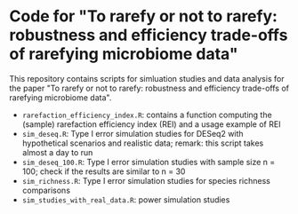 # Code for "To rarefy or not to rarefy: robustness and efficiency trade-offs of rarefying microbiome data"

This repository contains scripts for simluation studies and data analysis for the paper "To rarefy or not to rarefy: robustness and efficiency trade-offs of rarefying microbiome data".


- `rarefaction_efficiency_index.R`: contains a function computing the (sample) rarefaction efficiency index (REI) and a usage example of REI
- `sim_deseq.R`: Type I error simulation studies for DESeq2 with hypothetical scenarios and realistic data; remark: this script takes almost a day to run
- `sim_deseq_100.R`: Type I error simulation studies with sample size n = 100; check if the results are similar to n = 30
- `sim_richness.R`: Type I error simulation studies for species richness comparisons
- `sim_studies_with_real_data.R`: power simulation studies
